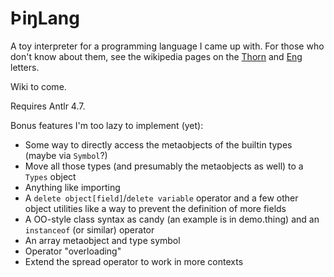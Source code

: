 # ÞiŋLang
A toy interpreter for a programming language I came up with.
For those who don't know about them, see the wikipedia pages on the [Thorn](https://en.wikipedia.org/wiki/Thorn_(letter)) and [Eng](https://en.wikipedia.org/wiki/Eng_(letter)) letters.

Wiki to come.

Requires Antlr 4.7.

Bonus features I'm too lazy to implement (yet):
 * Some way to directly access the metaobjects of the builtin types (maybe via `Symbol`?)
 * Move all those types (and presumably the metaobjects as well) to a `Types` object
 * Anything like importing
 * A `delete object[field]`/`delete variable` operator and a few other object utilities like a way to prevent the definition of more fields
 * A OO-style class syntax as candy (an example is in demo.thing) and an `instanceof` (or similar) operator
 * An array metaobject and type symbol
 * Operator "overloading"
 * Extend the spread operator to work in more contexts
